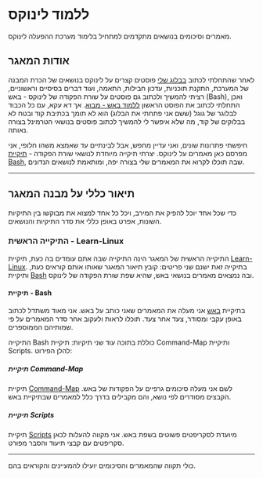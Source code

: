 # ללמוד לינוקס
מאמרים וסיכומים בנושאים מתקדמים למתחיל בלימוד מערכת ההפעלה לינוקס.

## אודות המאגר
לאחר שהתחלתי לכתוב [בבלוג שלי](https://linuxuserstip.blogspot.com) פוסטים קצרים על לינוקס בנושאים של הכרת המבנה של המערכת, התקנת תוכניות, עדכון חבילות, התאמה, ועוד דברים בסיסיים וראשוניים, רציתי להמשיך ולכתוב גם פוסטים על שורת הפקודה של לינוקס - באש (Bash), ואכן התחלתי לכתוב את הפוסט הראשון [ללמוד באש - מבוא](https://linuxuserstip.blogspot.com/2024/05/bash_28.html). אך דא עקא, עם כל הכבוד לבלוגר של גוגל (ששם אני פתחתי את הבלוג) הוא לא תומך בכתיבת קוד ובטח לא בבלוקים של קוד, מה שלא איפשר לי להמשיך לכתוב פוסטים בנושאי הטרמינל בצורה נאותה.

חיפשתי פתרונות שונים, ואני עדיין מחפש, אבל לבינתיים עד שאמצא משהו חלופי, אני מפרסם כאן מאמרים על לינוקס. יצרתי תיקייה מיוחדת לנושאי שורת הפקודה - [תיקיית Bash](https://github.com/Nachmen-Kurtz/Learn-Linux/tree/main/Bash), שבה תוכלו לקרוא את המאמרים שלי בצורה יפה, ומותאמת לנושאים הנדונים.

---

## תיאור כללי על מבנה המאגר
כדי שכל אחד יוכל להפיק את המירב, ויכל כל אחד למצוא את מבוקשו בין התיקיות השונות, אפרט באופן כללי את סדר התיקיות והנושאים.

### התיקייה הראשית - Learn-Linux
התיקייה הראשית של המאגר הינה התיקייה שבה אתם עומדים בה כעת, תיקיית [Learn-Linux](https://github.com/Nachmen-Kurtz/Learn-Linux). בתיקייה זאת ישנם שני פריטים: קובץ תיאור המאגר שאותו אותם קוראים כעת, ותיקיית [Bash](https://github.com/Nachmen-Kurtz/Learn-Linux/tree/main/Bash) ובה נמצאים מאמרים בנושאי באש, שהיא שפת שורת הפקודה של לינוקס.

#### תיקיית - Bash
בתיקיית [באש](https://github.com/Nachmen-Kurtz/Learn-Linux/tree/main/Bash) אני מעלה את המאמרים שאני כותב על באש. אני מאוד משתדל לכתוב באופן עקבי ומסודר, צעד אחר צעד.  תוכלו לראות ולעקוב אחר סדר המאמרים על פי שמותיהם הממוספרים. 

התיקייה Bash כוללת בתוכה עוד שני תיקיות: תיקיית Command-Map ותיקיית Scripts. להלן הפירוט:

##### תיקיית Command-Map
תיקיית [Command-Map](https://github.com/Nachmen-Kurtz/Learn-Linux/tree/main/Bash/Command-Map) לשם אני מעלה סיכומים גרפיים על הפקודות של באש. הקבצים מסודרים לפי נושא, והם מקבילים בדרך כלל למאמרים שבתיקיית באש.

##### תיקיית Scripts
תיקיית [Scripts](https://github.com/Nachmen-Kurtz/Learn-Linux/tree/main/Bash/Scripts) מיועדת לסקריפטים פשוטים בשפת באש. אני מקווה להעלות לכאן סקריפטים עם קבצי תיעוד והסבר מפורט.

---

כולי תקווה שהמאמרים והסיכומים יועילו להמעיינים והקוראים בהם.
